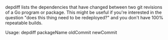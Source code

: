 depdiff lists the dependencies that have changed between two git revisions of a Go program or package. This might be useful if you're interested in the question "does this thing need to be redeployed?" and you don't have 100% repeatable builds.

Usage: depdiff packageName oldCommit newCommit

